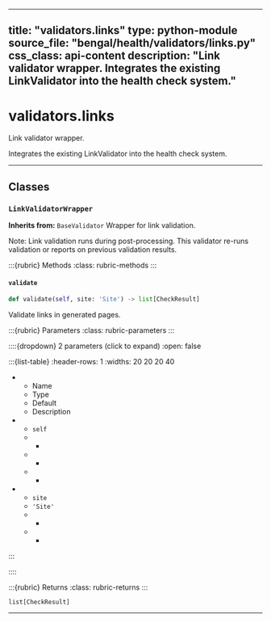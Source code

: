 
---
title: "validators.links"
type: python-module
source_file: "bengal/health/validators/links.py"
css_class: api-content
description: "Link validator wrapper.  Integrates the existing LinkValidator into the health check system."
---

# validators.links

Link validator wrapper.

Integrates the existing LinkValidator into the health check system.

---

## Classes

### `LinkValidatorWrapper`

**Inherits from:** `BaseValidator`
Wrapper for link validation.

Note: Link validation runs during post-processing. This validator
re-runs validation or reports on previous validation results.




:::{rubric} Methods
:class: rubric-methods
:::
#### `validate`
```python
def validate(self, site: 'Site') -> list[CheckResult]
```

Validate links in generated pages.



:::{rubric} Parameters
:class: rubric-parameters
:::

::::{dropdown} 2 parameters (click to expand)
:open: false

:::{list-table}
:header-rows: 1
:widths: 20 20 20 40

* - Name
  - Type
  - Default
  - Description
* - `self`
  - -
  - -
  - -
* - `site`
  - `'Site'`
  - -
  - -
:::

::::

:::{rubric} Returns
:class: rubric-returns
:::

`list[CheckResult]`




---
